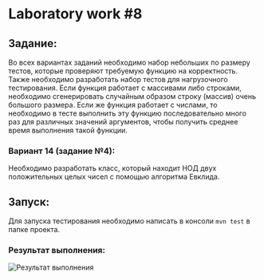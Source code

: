 # Laboratory work #8

## Задание:

Во всех вариантах заданий необходимо набор небольших по размеру тестов, которые проверяют требуемую функцию на корректность. Также необходимо разработать набор тестов для нагрузочного тестирования. Если функция работает с массивами либо строками, необходимо сгенерировать случайным образом строку (массив) очень большого размера. Если же функция работает с числами, то необходимо в тесте выполнить эту функцию последовательно много раз для различных значений аргументов, чтобы получить среднее время выполнения такой функции.

### Вариант 14 (задание №4):

Необходимо разработать класс, который находит НОД двух положительных целых чисел с помощью алгоритма Евклида.

## Запуск:
Для запуска тестирования необходимо написать в консоли `mvn test` в папке проекта.

### Результат выполнения:
![Результат выполнения](https://sun9-12.userapi.com/c206720/v206720674/ff13a/K3nWLFGUtxk.jpg)
